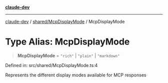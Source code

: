 [**claude-dev**](../../../README.md)

***

[claude-dev](../../../README.md) / [shared/McpDisplayMode](../README.md) / McpDisplayMode

# Type Alias: McpDisplayMode

> **McpDisplayMode** = `"rich"` \| `"plain"` \| `"markdown"`

Defined in: src/shared/McpDisplayMode.ts:4

Represents the different display modes available for MCP responses
